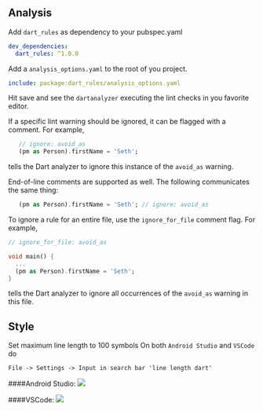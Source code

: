 ## Analysis

Add `dart_rules` as dependency to your pubspec.yaml

```yaml
dev_dependencies:
  dart_rules: ^1.0.0
```

Add a `analysis_options.yaml` to the root of you project.

```yaml
include: package:dart_rules/analysis_options.yaml
```

Hit save and see the `dartanalyzer` executing the lint checks in you favorite editor.

If a specific lint warning should be ignored, it can be flagged with a comment.  For example, 

```dart
   // ignore: avoid_as
   (pm as Person).firstName = 'Seth';
```

tells the Dart analyzer to ignore this instance of the `avoid_as` warning.

End-of-line comments are supported as well.  The following communicates the same thing:

```dart
   (pm as Person).firstName = 'Seth'; // ignore: avoid_as
```

To ignore a rule for an entire file, use the `ignore_for_file` comment flag.  For example,

```dart
// ignore_for_file: avoid_as

void main() {
  ...
  (pm as Person).firstName = 'Seth';
}
```

tells the Dart analyzer to ignore all occurrences of the `avoid_as` warning in this file.

## Style

Set maximum line length to 100 symbols
On both `Android Studio` and `VSCode` do
```
File -> Settings -> Input in search bar 'line length dart'
```

####Android Studio:
![](android-studio.png)

####VSCode:
![](https://i.stack.imgur.com/4RCb5.png)